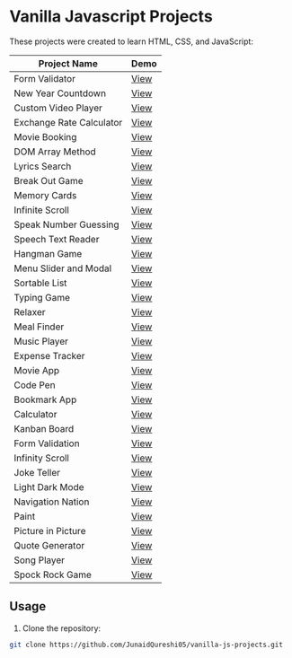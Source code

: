 # Vanilla Javascript Projects

These projects were created to learn HTML, CSS, and JavaScript:



| Project Name             | Demo                                                                                               |
|--------------------------|----------------------------------------------------------------------------------------------------|
| Form Validator           | [View](https://junaidqureshi05.github.io/vanilla-js-projects/projects/form-validator/)            |
| New Year Countdown       | [View](https://junaidqureshi05.github.io/vanilla-js-projects/projects/new-year-countdown/)        |
| Custom Video Player      | [View](https://junaidqureshi05.github.io/vanilla-js-projects/projects/custom-video-player/)       |
| Exchange Rate Calculator| [View](https://junaidqureshi05.github.io/vanilla-js-projects/projects/exchange-rate-calculator/)  |
| Movie Booking            | [View](https://junaidqureshi05.github.io/vanilla-js-projects/projects/movie-booking/)             |
| DOM Array Method         | [View](https://junaidqureshi05.github.io/vanilla-js-projects/projects/dom-array-method/)          |
| Lyrics Search            | [View](https://junaidqureshi05.github.io/vanilla-js-projects/projects/lyrics-search/)             |
| Break Out Game           | [View](https://junaidqureshi05.github.io/vanilla-js-projects/projects/break-out-game/)            |
| Memory Cards             | [View](https://junaidqureshi05.github.io/vanilla-js-projects/projects/memory-cards/)              |
| Infinite Scroll          | [View](https://junaidqureshi05.github.io/vanilla-js-projects/projects/infinite-scroll/)           |
| Speak Number Guessing    | [View](https://junaidqureshi05.github.io/vanilla-js-projects/projects/speak-number-guessing/)     |
| Speech Text Reader       | [View](https://junaidqureshi05.github.io/vanilla-js-projects/projects/speech-text-reader/)        |
| Hangman Game             | [View](https://junaidqureshi05.github.io/vanilla-js-projects/projects/hangman-game/)              |
| Menu Slider and Modal    | [View](https://junaidqureshi05.github.io/vanilla-js-projects/projects/menu-slider-and-modal/)     |
| Sortable List            | [View](https://junaidqureshi05.github.io/vanilla-js-projects/projects/sortable-list/)             |
| Typing Game              | [View](https://junaidqureshi05.github.io/vanilla-js-projects/projects/typing-game/)               |
| Relaxer                  | [View](https://junaidqureshi05.github.io/vanilla-js-projects/projects/relaxer/)                   |
| Meal Finder              | [View](https://junaidqureshi05.github.io/vanilla-js-projects/projects/meal-finder/)               |
| Music Player             | [View](https://junaidqureshi05.github.io/vanilla-js-projects/projects/music-player/)              |
| Expense Tracker          | [View](https://junaidqureshi05.github.io/vanilla-js-projects/projects/expense-tracker/)           |
| Movie App                | [View](https://junaidqureshi05.github.io/vanilla-js-projects/projects/movie-app/)                 |
| Code Pen                 | [View](https://junaidqureshi05.github.io/vanilla-js-projects/projects/code-pen-clone/)            |
| Bookmark App             | [View](https://junaidqureshi05.github.io/vanilla-js-projects/projects/bookmark-app/)              |
| Calculator               | [View](https://junaidqureshi05.github.io/vanilla-js-projects/projects/calculator/)                |
| Kanban Board             | [View](https://junaidqureshi05.github.io/vanilla-js-projects/projects/drag-and-drop/)             |
| Form Validation          | [View](https://junaidqureshi05.github.io/vanilla-js-projects/projects/form-validation/)           |
| Infinity Scroll          | [View](https://junaidqureshi05.github.io/vanilla-js-projects/projects/infinite-scroll/)           |
| Joke Teller              | [View](https://junaidqureshi05.github.io/vanilla-js-projects/projects/joke-teller/)               |
| Light Dark Mode          | [View](https://junaidqureshi05.github.io/vanilla-js-projects/projects/light-dark-mode/)           |
| Navigation Nation        | [View](https://junaidqureshi05.github.io/vanilla-js-projects/projects/animated-navigation/)      |
| Paint                    | [View](https://junaidqureshi05.github.io/vanilla-js-projects/projects/paint/)                     |
| Picture in Picture       | [View](https://junaidqureshi05.github.io/vanilla-js-projects/projects/picture-in-picture/)        |
| Quote Generator          | [View](https://junaidqureshi05.github.io/vanilla-js-projects/projects/quote-generator/)           |
| Song Player              | [View](https://junaidqureshi05.github.io/vanilla-js-projects/projects/song-player/)               |
| Spock Rock Game          | [View](https://junaidqureshi05.github.io/vanilla-js-projects/projects/spock-rock-game/)           |



## Usage

1. Clone the repository:

```bash
git clone https://github.com/JunaidQureshi05/vanilla-js-projects.git
